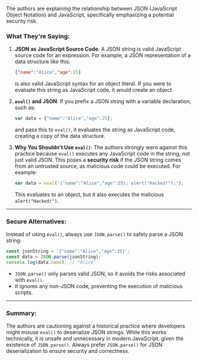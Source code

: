 The authors are explaining the relationship between JSON (JavaScript Object Notation) and JavaScript, specifically emphasizing a potential security risk.

### What They're Saying:

1. **JSON as JavaScript Source Code**: 
   A JSON string is valid JavaScript source code for an expression. For example, a JSON representation of a data structure like this:

   ```json
   {"name":"Alice","age":25}
   ```

   is also valid JavaScript syntax for an object literal. If you were to evaluate this string as JavaScript code, it would create an object.

2. **`eval()` and JSON**: 
   If you prefix a JSON string with a variable declaration, such as:

   ```javascript
   var data = {"name":"Alice","age":25};
   ```

   and pass this to `eval()`, it evaluates the string as JavaScript code, creating a copy of the data structure.

3. **Why You Shouldn't Use `eval()`**:
   The authors strongly warn against this practice because `eval()` executes any JavaScript code in the string, not just valid JSON. This poses a **security risk** if the JSON string comes from an untrusted source, as malicious code could be executed. For example:

   ```javascript
   var data = eval('{"name":"Alice","age":25}; alert("Hacked!");');
   ```

   This evaluates to an object, but it also executes the malicious `alert("Hacked!")`.

---

### Secure Alternatives:

Instead of using `eval()`, always use `JSON.parse()` to safely parse a JSON string:

```javascript
const jsonString = '{"name":"Alice","age":25}';
const data = JSON.parse(jsonString);
console.log(data.name); // "Alice"
```

- `JSON.parse()` only parses valid JSON, so it avoids the risks associated with `eval()`.
- It ignores any non-JSON code, preventing the execution of malicious scripts.

---

### Summary:

The authors are cautioning against a historical practice where developers might misuse `eval()` to deserialize JSON strings. While this works technically, it is unsafe and unnecessary in modern JavaScript, given the existence of `JSON.parse()`. Always prefer `JSON.parse()` for JSON deserialization to ensure security and correctness.
